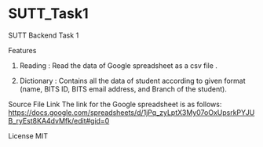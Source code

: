 # SUTT_Task1
SUTT Backend Task 1

Features
1. Reading : Read the data of Google spreadsheet as a csv file .

2. Dictionary : Contains all the data of student according to given format (name, BITS ID, BITS email address, and Branch of the student).


Source File Link
The link for the Google spreadsheet is as follows:
https://docs.google.com/spreadsheets/d/1jPq_zyLptX3My07oOxUpsrkPYJUB_ryEst8KA4dvMfk/edit#gid=0


License
MIT
